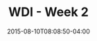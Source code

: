 ---
layout: post
title: "WDI - Week 2"
modified:
categories: blog
excerpt:
tags: []
image:
  feature:
date: 2015-08-10T08:08:50-04:00
---